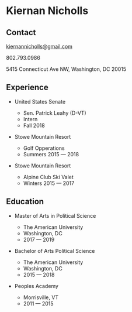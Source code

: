 # Kiernan Nicholls

## Contact

kiernannicholls@gmail.com

802.793.0986

5415 Connecticut Ave NW, Washington, DC 20015

## Experience

* United States Senate
  - Sen. Patrick Leahy (D-VT)
  - Intern
  - Fall 2018

* Stowe Mountain Resort
  - Golf Opperations
  - Summers 2015 — 2018

* Stowe Mountain Resort
  - Alpine Club Ski Valet
  - Winters 2015 — 2017


## Education

* Master of Arts in Political Science
  - The American University
  - Washington, DC
  - 2017 — 2019

* Bachelor of Arts Political Science
  - The American University
  - Washington, DC
  - 2015 — 2018

* Peoples Academy
  - Morrisville, VT
  - 2011 — 2015
